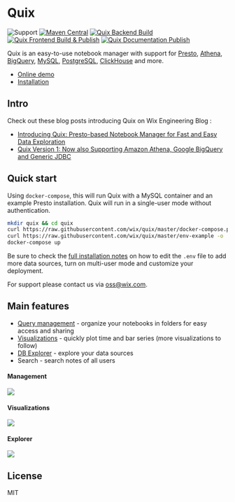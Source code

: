 # Quix
![Support](https://img.shields.io/npm/l/@wix/quix-client) [![Maven Central](https://maven-badges.herokuapp.com/maven-central/com.wix/quix-api_2.13/badge.svg)](https://maven-badges.herokuapp.com/maven-central/com.wix/quix-api_2.13) [![Quix Backend Build](https://github.com/wix/quix/actions/workflows/quix-backend-build.yml/badge.svg?branch=master)](https://github.com/wix/quix/actions/workflows/quix-backend-build.yml) [![Quix Frontend Build & Publish](https://github.com/wix/quix/actions/workflows/quix-frontend-publish.yml/badge.svg)](https://github.com/wix/quix/actions/workflows/quix-frontend-publish.yml) [![Quix Documentation Publish](https://github.com/wix/quix/actions/workflows/quix-documentation-publish.yml/badge.svg)](https://github.com/wix/quix/actions/workflows/quix-documentation-publish.yml)

Quix is an easy-to-use notebook manager with support for [Presto](https://wix.github.io/quix/docs/presto), [Athena](https://wix.github.io/quix/docs/athena), [BigQuery](https://wix.github.io/quix/docs/bigquery), [MySQL](https://wix.github.io/quix/docs/mysql), [PostgreSQL](https://wix.github.io/quix/docs/postgresql), [ClickHouse](https://wix.github.io/quix/docs/clickhouse) and more.

* [Online demo](https://quix-demo.io/)
* [Installation](https://wix.github.io/quix/docs/installation)

## Intro
Check out these blog posts introducing Quix on Wix Engineering Blog : 
* [Introducing Quix: Presto-based Notebook Manager for Fast and Easy Data Exploration ](https://www.wix.engineering/post/introducing-quix-presto-based-notebook-manager-for-fast-and-easy-data-exploration)
* [Quix Version 1: Now also Supporting Amazon Athena, Google BigQuery and Generic JDBC](https://www.wix.engineering/post/quix-version-1-now-also-supporting-amazon-athena-google-bigquery-and-generic-jdbc)

## Quick start
Using `docker-compose`, this will run Quix with a MySQL container and an example Presto installation. Quix will run in a single-user mode without authentication. 

```bash
mkdir quix && cd quix
curl https://raw.githubusercontent.com/wix/quix/master/docker-compose.prebuilt.yml -o docker-compose.yml
curl https://raw.githubusercontent.com/wix/quix/master/env-example -o .env
docker-compose up
```

Be sure to check the [full installation notes](https://wix.github.io/quix/docs/installation) on how to edit the `.env` file to add more data sources, turn on multi-user mode and customize your deployment.

For support please contact us via [oss@wix.com](mailto:oss@wix.com).

## Main features
- [Query management](#Management) - organize your notebooks in folders for easy access and sharing
- [Visualizations](#Visualizations) - quickly plot time and bar series (more visualizations to follow)
- [DB Explorer](#Explorer) - explore your data sources
- Search - search notes of all users

#### Management
![](documentation/docs/assets/management.gif)

#### Visualizations
![](documentation/docs/assets/chart.gif)

#### Explorer
![](documentation/docs/assets/db.gif)

## License
MIT
